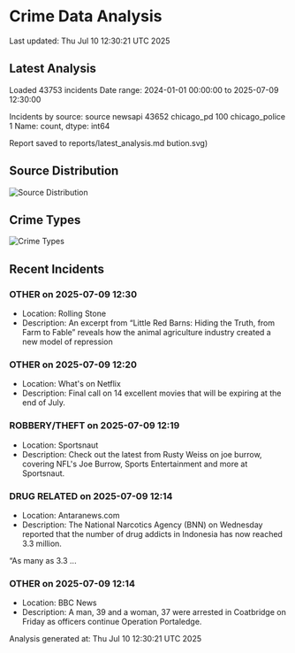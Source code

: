 # Crime Data Analysis
Last updated: Thu Jul 10 12:30:21 UTC 2025

## Latest Analysis

Loaded 43753 incidents
Date range: 2024-01-01 00:00:00 to 2025-07-09 12:30:00

Incidents by source:
source
newsapi           43652
chicago_pd          100
chicago_police        1
Name: count, dtype: int64

Report saved to reports/latest_analysis.md
bution.svg)

## Source Distribution
![Source Distribution](images/source_distribution.svg)

## Crime Types
![Crime Types](images/crime_types.svg)

## Recent Incidents

### OTHER on 2025-07-09 12:30
- Location: Rolling Stone
- Description: An excerpt from “Little Red Barns: Hiding the Truth, from Farm to Fable” reveals how the animal agriculture industry created a new model of repression


### OTHER on 2025-07-09 12:20
- Location: What's on Netflix
- Description: Final call on 14 excellent movies that will be expiring at the end of July.


### ROBBERY/THEFT on 2025-07-09 12:19
- Location: Sportsnaut
- Description: Check out the latest from Rusty Weiss on joe burrow, covering NFL's Joe Burrow, Sports Entertainment and more at Sportsnaut.


### DRUG RELATED on 2025-07-09 12:14
- Location: Antaranews.com
- Description: The National Narcotics Agency (BNN) on Wednesday reported that the number of drug addicts in Indonesia has now reached 3.3 million.

&ldquo;As many as 3.3 ...


### OTHER on 2025-07-09 12:14
- Location: BBC News
- Description: A man, 39 and a woman, 37 were arrested in Coatbridge on Friday as officers continue Operation Portaledge.

Analysis generated at: Thu Jul 10 12:30:21 UTC 2025

